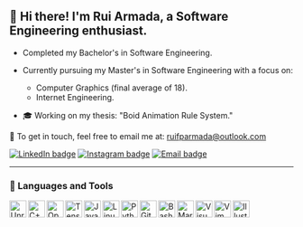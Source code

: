 ## 👋 Hi there! I'm Rui Armada, a Software Engineering enthusiast.

- Completed my Bachelor's in Software Engineering.
- Currently pursuing my Master's in Software Engineering with a focus on:
  - Computer Graphics (final average of 18).
  - Internet Engineering.

- 🎓 Working on my thesis: "Boid Animation Rule System."

📧 To get in touch, feel free to email me at: [ruifparmada@outlook.com](mailto:ruifparmada@outlook.com)

[![LinkedIn badge](https://img.shields.io/badge/-LinkedIn-blue?style=flat&logo=linkedin)](https://www.linkedin.com/in/ruiarmada/)
[![Instagram badge](https://img.shields.io/badge/-Instagram-purple?style=flat&logo=Instagram&logoColor=white)](https://www.instagram.com/rui_armada98/)
[![Email badge](https://img.shields.io/badge/-WorkEmail-red?style=flat&logo=Gmail&logoColor=white)](mailto:ruifparmada@outlook.com)

---

### 🧰 Languages and Tools

<img align="left" alt="UnrealEngine" width="30px" src="https://cdn.jsdelivr.net/gh/devicons/devicon/icons/unrealengine/unrealengine-original.svg" />
<img align="left" alt="C++" width="30px" src="https://cdn.jsdelivr.net/gh/devicons/devicon/icons/cplusplus/cplusplus-line.svg" />
<img align="left" alt="OpenGL" width="30px" src="https://cdn.jsdelivr.net/gh/devicons/devicon/icons/opengl/opengl-original.svg" />
<img align="left" alt="Tensorflow" width="30px" src="https://cdn.jsdelivr.net/gh/devicons/devicon/icons/tensorflow/tensorflow-original.svg" />
<img align="left" alt="Java" width="30px" src="https://cdn.jsdelivr.net/gh/devicons/devicon/icons/java/java-original.svg"/>
<img align="left" alt="Linux" width="30px" src="https://cdn.jsdelivr.net/gh/devicons/devicon/icons/linux/linux-original.svg" />
<img align="left" alt="Python" width="30px" src="https://cdn.jsdelivr.net/gh/devicons/devicon/icons/python/python-plain.svg" />
<img align="left" alt="GitHub" width="30px" src="https://cdn.jsdelivr.net/gh/devicons/devicon/icons/github/github-original.svg" />
<img align="left" alt="Bash" width="30px" src="https://cdn.jsdelivr.net/gh/devicons/devicon/icons/bash/bash-original.svg" />
<img align="left" alt="Markdown" width="30px" src="https://cdn.jsdelivr.net/gh/devicons/devicon/icons/markdown/markdown-original.svg" />
<img align="left" alt="VisualStudio" width="30px" src="https://cdn.jsdelivr.net/gh/devicons/devicon/icons/visualstudio/visualstudio-plain.svg" />
<img align="left" alt="Vim" width="30px" src="https://cdn.jsdelivr.net/gh/devicons/devicon/icons/vim/vim-plain.svg" />
<img align="left" alt="Illustrator" width="30px" src="https://cdn.jsdelivr.net/gh/devicons/devicon/icons/illustrator/illustrator-plain.svg" />
<br />
